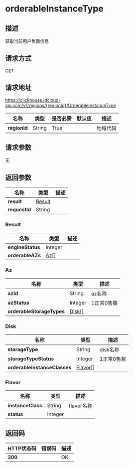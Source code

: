 # orderableInstanceType


## 描述
获取当前用户售罄信息

## 请求方式
GET

## 请求地址
https://clickhouse.jdcloud-api.com/v1/regions/{regionId}/OrderableInstanceType

|名称|类型|是否必需|默认值|描述|
|---|---|---|---|---|
|**regionId**|String|True| |地域代码|

## 请求参数
无


## 返回参数
|名称|类型|描述|
|---|---|---|
|**result**|[Result](orderableinstancetype#result)| |
|**requestId**|String| |
### <div id="result">Result</div>
|名称|类型|描述|
|---|---|---|
|**engineStatus**|Integer| |
|**orderableAZs**|[Az[]](orderableinstancetype#az)| |
### <div id="az">Az</div>
|名称|类型|描述|
|---|---|---|
|**azId**|String|az名称|
|**azStatus**|Integer|1正常0售罄|
|**orderableStorageTypes**|[Disk[]](orderableinstancetype#disk)| |
### <div id="disk">Disk</div>
|名称|类型|描述|
|---|---|---|
|**storageType**|String|disk名称|
|**storageTypeStatus**|Integer|1正常0售罄|
|**orderableinstanceClasses**|[Flavor[]](orderableinstancetype#flavor)| |
### <div id="flavor">Flavor</div>
|名称|类型|描述|
|---|---|---|
|**instanceClass**|String|flavor名称|
|**status**|Integer| |

## 返回码
|HTTP状态码|错误码|描述|
|---|---|---|
|**200**||OK|
